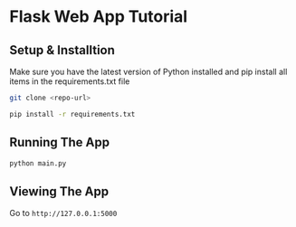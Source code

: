 # Flask Web App Tutorial

## Setup & Installtion

Make sure you have the latest version of Python installed and pip install all items in the requirements.txt file

```bash
git clone <repo-url>
```

```bash
pip install -r requirements.txt
```

## Running The App

```bash
python main.py
```

## Viewing The App

Go to `http://127.0.0.1:5000`

